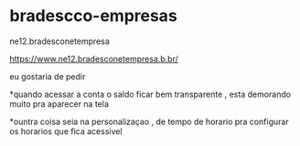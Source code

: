 # bradescco-empresas
ne12.bradesconetempresa

https://www.ne12.bradesconetempresa.b.br/

eu gostaria de pedir

*quando acessar a conta o saldo ficar bem transparente , esta demorando muito pra  aparecer na tela 

*ountra coisa seia na personalizaçao ,
de tempo de horario pra configurar 
os horarios que fica acessivel 
